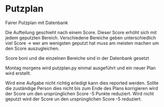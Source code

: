 # Putzplan
Fairer Putzplan mit Datenbank

Die Aufteilung geschieht nach einem Score. Dieser Score erhöht sich mit jedem geputzten Bereich. Verschiedene Bereiche geben unterschiedlich viel Score -> wer am wenigsten geputzt hat muss am meisten machen um den Score auszugleichen.

Score boni und die einzelnen Bereiche sind in der Datenbank gesetzt


Montag morgens wird putzplan.py einmal ausgeführt und ein neuer Plan wird erstellt.

Wird eine Aufgabe nicht richtig erledigt kann dies reported werden. Sollte die zuständige Person dies nicht bis zum Ende des Plans korrigieren wird der Score um den ursprünglichen Score -5 Punkte reduziert.
Wird nicht geputzt wird der Score un den ursprünglichen Score -5  reduziert.
